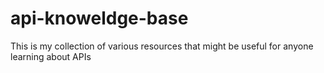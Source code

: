 # api-knoweldge-base
This is my collection of various resources that might be useful for anyone learning about APIs
